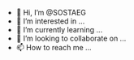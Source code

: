 - 👋 Hi, I’m @SOSTAEG
- 👀 I’m interested in ...
- 🌱 I’m currently learning ...
- 💞️ I’m looking to collaborate on ...
- 📫 How to reach me ...

<!---
SOSTAEG/SOSTAEG is a ✨ special ✨ repository because its `README.md` (this file) appears on your GitHub profile.
You can click the Preview link to take a look at your changes.
--->
